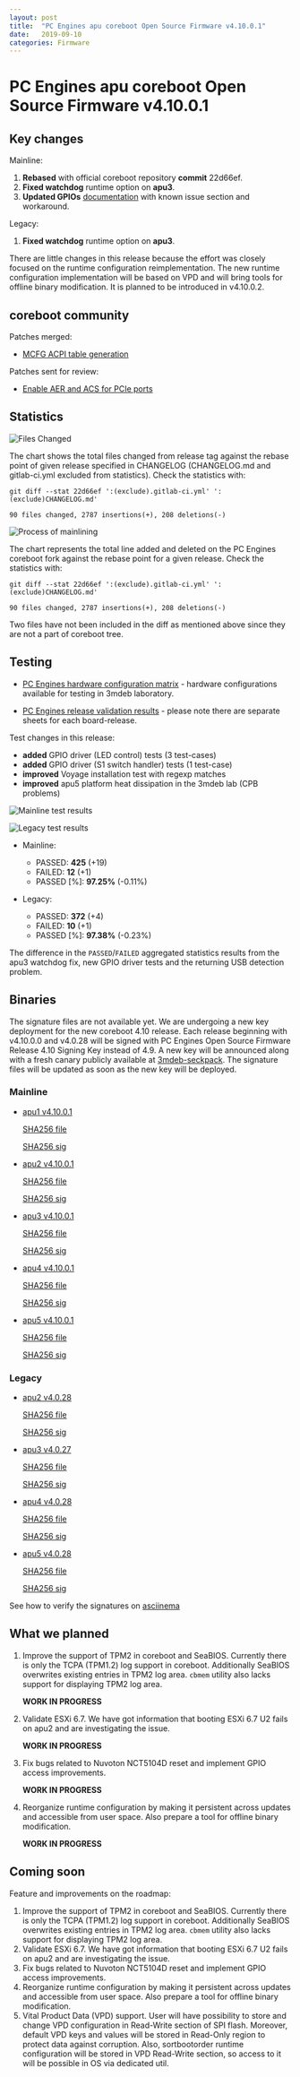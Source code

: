```yaml
---
layout: post
title:  "PC Engines apu coreboot Open Source Firmware v4.10.0.1"
date:   2019-09-10
categories: Firmware
---
```

# PC Engines apu coreboot Open Source Firmware v4.10.0.1

## Key changes

Mainline:

1. **Rebased** with official coreboot repository **commit** 22d66ef.
2. **Fixed watchdog** runtime option on **apu3**.
3. **Updated GPIOs** [documentation](https://github.com/pcengines/apu2-documentation/blob/master/docs/gpios.md)
   with known issue section and workaround.

Legacy:
1. **Fixed watchdog** runtime option on **apu3**.

There are little changes in this release because the effort was closely
focused on the runtime configuration reimplementation. The new runtime
configuration implementation will be based on VPD and will bring tools for
offline binary modification. It is planned to be introduced in v4.10.0.2.

## coreboot community

Patches merged:

* [MCFG ACPI table generation](https://review.coreboot.org/c/coreboot/+/35286)

Patches sent for review:

* [Enable AER and ACS for PCIe ports](https://review.coreboot.org/c/coreboot/+/35313)

## Statistics

![Files Changed](link1)

The chart shows the total files changed from release tag against the rebase
point of given release specified in CHANGELOG (CHANGELOG.md and gitlab-ci.yml
excluded from statistics). Check the statistics with:

```
git diff --stat 22d66ef ':(exclude).gitlab-ci.yml' ':(exclude)CHANGELOG.md'
```

`90 files changed, 2787 insertions(+), 208 deletions(-)`

![Process of mainlining](link2)

The chart represents the total line added and deleted on the PC Engines
coreboot fork against the rebase point for a given release. Check the
statistics with:

```
git diff --stat 22d66ef ':(exclude).gitlab-ci.yml' ':(exclude)CHANGELOG.md'
```

`90 files changed, 2787 insertions(+), 208 deletions(-)`

Two files have not been included in the diff as mentioned above since they are
not a part of coreboot tree.

## Testing

* [PC Engines hardware configuration matrix](https://cloud.3mdeb.com/index.php/s/ce829QADwA7sHx9/preview) - hardware configurations available for testing in 3mdeb laboratory.

* [PC Engines release validation results](https://3mdeb.us16.list-manage.com/track/click?u=fce95b885fc13fbf1db611816&id=96d9b426c0&e=16ffa34a09) - please note there are separate sheets for each board-release.

Test changes in this release:
* **added** GPIO driver (LED control) tests (3 test-cases)
* **added** GPIO driver (S1 switch handler) tests (1 test-case)
* **improved** Voyage installation test with regexp matches
* **improved** apu5 platform heat dissipation in the 3mdeb lab (CPB problems)

![Mainline test results](https://cloud.3mdeb.com/index.php/s/dRHMyDndi54aBLd/preview)

![Legacy test results](https://cloud.3mdeb.com/index.php/s/ZNEHy4FABxRpBJw/preview)

* Mainline:
  * PASSED: **425** (+19)
  * FAILED: **12** (+1)
  * PASSED [%]: **97.25%** (-0.11%)

* Legacy:
  * PASSED: **372** (+4)
  * FAILED: **10** (+1)
  * PASSED [%]: **97.38%** (-0.23%)

The difference in the `PASSED`/`FAILED` aggregated statistics results from the
apu3 watchdog fix, new GPIO driver tests and the returning USB detection problem.

## Binaries

The signature files are not available yet. We are undergoing a new key
deployment for the new coreboot 4.10 release. Each release beginning with
v4.10.0.0 and v4.0.28 will be signed with PC Engines Open Source Firmware
Release 4.10 Signing Key instead of 4.9. A new key will be announced along with
a fresh canary publicly available at
[3mdeb-seckpack](https://github.com/3mdeb/3mdeb-secpack/tree/master/canaries/pcengines).
The signature files will be updated as soon as the new key will be deployed.

### Mainline

* [apu1 v4.10.0.1](https://3mdeb.com/open-source-firmware/pcengines/apu1/apu1_v4.10.0.1.rom)

  [SHA256 file](https://3mdeb.com/open-source-firmware/pcengines/apu1/apu1_v4.10.0.1.SHA256)

  [SHA256 sig](https://3mdeb.com/open-source-firmware/pcengines/apu1/apu1_v4.10.0.1.SHA256.sig)

* [apu2 v4.10.0.1](https://3mdeb.com/open-source-firmware/pcengines/apu2/apu2_v4.10.0.1.rom)

  [SHA256 file](https://3mdeb.com/open-source-firmware/pcengines/apu2/apu2_v4.10.0.1.SHA256)

  [SHA256 sig](https://3mdeb.com/open-source-firmware/pcengines/apu2/apu2_v4.10.0.1.SHA256.sig)

* [apu3 v4.10.0.1](https://3mdeb.com/open-source-firmware/pcengines/apu3/apu3_v4.10.0.1.rom)

  [SHA256 file](https://3mdeb.com/open-source-firmware/pcengines/apu3/apu3_v4.10.0.1.SHA256)

  [SHA256 sig](https://3mdeb.com/open-source-firmware/pcengines/apu3/apu3_v4.10.0.1.SHA256.sig)

* [apu4 v4.10.0.1](https://3mdeb.com/open-source-firmware/pcengines/apu4/apu4_v4.10.0.1.rom)

  [SHA256 file](https://3mdeb.com/open-source-firmware/pcengines/apu4/apu4_v4.10.0.1.SHA256)

  [SHA256 sig](https://3mdeb.com/open-source-firmware/pcengines/apu4/apu4_v4.10.0.1.SHA256.sig)

* [apu5 v4.10.0.1](https://3mdeb.com/open-source-firmware/pcengines/apu5/apu5_v4.10.0.1.rom)

  [SHA256 file](https://3mdeb.com/open-source-firmware/pcengines/apu5/apu5_v4.10.0.1.SHA256)

  [SHA256 sig](https://3mdeb.com/open-source-firmware/pcengines/apu5/apu5_v4.10.0.1.SHA256.sig)

### Legacy

* [apu2 v4.0.28](https://3mdeb.com/open-source-firmware/pcengines/apu2/apu2_v4.0.28.rom)

  [SHA256 file](https://3mdeb.com/open-source-firmware/pcengines/apu2/apu2_v4.0.28.SHA256)

  [SHA256 sig](https://3mdeb.com/open-source-firmware/pcengines/apu2/apu2_v4.0.28.SHA256.sig)

* [apu3 v4.0.27](https://3mdeb.com/open-source-firmware/pcengines/apu3/apu3_v4.0.28.rom)

  [SHA256 file](https://3mdeb.com/open-source-firmware/pcengines/apu3/apu3_v4.0.28.SHA256)

  [SHA256 sig](https://3mdeb.com/open-source-firmware/pcengines/apu3/apu3_v4.0.28.SHA256.sig)

* [apu4 v4.0.28](https://3mdeb.com/open-source-firmware/pcengines/apu4/apu4_v4.0.28.rom)

  [SHA256 file](https://3mdeb.com/open-source-firmware/pcengines/apu4/apu4_v4.0.28.SHA256)

  [SHA256 sig](https://3mdeb.com/open-source-firmware/pcengines/apu4/apu4_v4.0.28.SHA256.sig)

* [apu5 v4.0.28](https://3mdeb.com/open-source-firmware/pcengines/apu5/apu5_v4.0.28.rom)

  [SHA256 file](https://3mdeb.com/open-source-firmware/pcengines/apu5/apu5_v4.0.28.SHA256)

  [SHA256 sig](https://3mdeb.com/open-source-firmware/pcengines/apu5/apu5_v4.0.28.SHA256.sig)

See how to verify the signatures on [asciinema](https://asciinema.org/a/227035)

[1]: https://en.wikipedia.org/wiki/ROCA_vulnerability
[2]: https://github.com/pcengines/apu2-documentation/blob/master/docs/research/ROCA.md
[3]: https://github.com/pcengines/apu2-documentation/blob/master/docs/os-status.md

## What we planned

1. Improve the support of TPM2 in coreboot and SeaBIOS. Currently there is only
   the TCPA (TPM1.2) log support in coreboot. Additionally SeaBIOS overwrites
   existing entries in TPM2 log area. `cbmem` utility also lacks support for
   displaying TPM2 log area.

   **WORK IN PROGRESS**

2. Validate ESXi 6.7. We have got information that booting ESXi 6.7 U2 fails on
   apu2 and are investigating the issue.

   **WORK IN PROGRESS**

3. Fix bugs related to Nuvoton NCT5104D reset and implement GPIO access
   improvements.

   **WORK IN PROGRESS**

4. Reorganize runtime configuration by making it persistent across updates and
   accessible from user space. Also prepare a tool for offline binary
   modification.

   **WORK IN PROGRESS**

## Coming soon

Feature and improvements on the roadmap:

1. Improve the support of TPM2 in coreboot and SeaBIOS. Currently there is only
   the TCPA (TPM1.2) log support in coreboot. Additionally SeaBIOS overwrites
   existing entries in TPM2 log area. `cbmem` utility also lacks support for
   displaying TPM2 log area.
2. Validate ESXi 6.7. We have got information that booting ESXi 6.7 U2 fails on
   apu2 and are investigating the issue.
3. Fix bugs related to Nuvoton NCT5104D reset and implement GPIO access
   improvements.
4. Reorganize runtime configuration by making it persistent across updates and
   accessible from user space. Also prepare a tool for offline binary
   modification.
5. Vital Product Data (VPD) support. User will have possibility to store
   and change VPD configuration in Read-Write section of SPI flash. Moreover,
   default VPD keys and values will be stored in Read-Only region to protect
   data against corruption. Also, sortbootorder runtime configuration will be
   stored in VPD Read-Write section, so access to it will be possible in OS
   via dedicated util.
